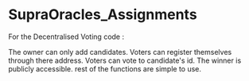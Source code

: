 # SupraOracles_Assignments

For the Decentralised Voting code :

  The owner can only add candidates.
  Voters can register themselves through there address. 
  Voters can vote to candidate's id.
  The winner is publicly accessible.
  rest of the functions are simple to use.
